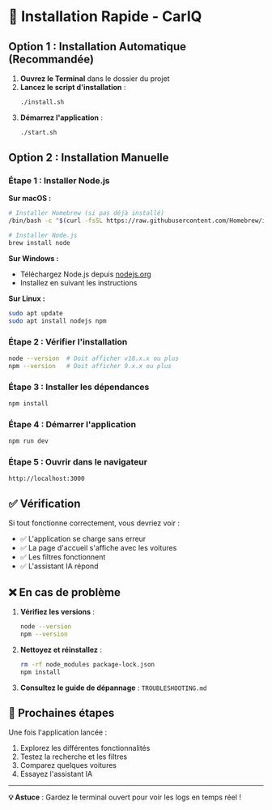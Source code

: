 # 🚀 Installation Rapide - CarIQ

## Option 1 : Installation Automatique (Recommandée)

1. **Ouvrez le Terminal** dans le dossier du projet
2. **Lancez le script d'installation** :
   ```bash
   ./install.sh
   ```
3. **Démarrez l'application** :
   ```bash
   ./start.sh
   ```

## Option 2 : Installation Manuelle

### Étape 1 : Installer Node.js

**Sur macOS :**
```bash
# Installer Homebrew (si pas déjà installé)
/bin/bash -c "$(curl -fsSL https://raw.githubusercontent.com/Homebrew/install/HEAD/install.sh)"

# Installer Node.js
brew install node
```

**Sur Windows :**
- Téléchargez Node.js depuis [nodejs.org](https://nodejs.org/)
- Installez en suivant les instructions

**Sur Linux :**
```bash
sudo apt update
sudo apt install nodejs npm
```

### Étape 2 : Vérifier l'installation

```bash
node --version  # Doit afficher v18.x.x ou plus
npm --version   # Doit afficher 9.x.x ou plus
```

### Étape 3 : Installer les dépendances

```bash
npm install
```

### Étape 4 : Démarrer l'application

```bash
npm run dev
```

### Étape 5 : Ouvrir dans le navigateur

```
http://localhost:3000
```

## ✅ Vérification

Si tout fonctionne correctement, vous devriez voir :
- ✅ L'application se charge sans erreur
- ✅ La page d'accueil s'affiche avec les voitures
- ✅ Les filtres fonctionnent
- ✅ L'assistant IA répond

## ❌ En cas de problème

1. **Vérifiez les versions** :
   ```bash
   node --version
   npm --version
   ```

2. **Nettoyez et réinstallez** :
   ```bash
   rm -rf node_modules package-lock.json
   npm install
   ```

3. **Consultez le guide de dépannage** : `TROUBLESHOOTING.md`

## 🎯 Prochaines étapes

Une fois l'application lancée :
1. Explorez les différentes fonctionnalités
2. Testez la recherche et les filtres
3. Comparez quelques voitures
4. Essayez l'assistant IA

---

**💡 Astuce** : Gardez le terminal ouvert pour voir les logs en temps réel ! 